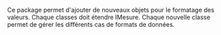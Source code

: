 Ce package permet d'ajouter de nouveaux objets pour le formatage des valeurs.
Chaque classes doit étendre IMesure.
Chaque nouvelle classe permet de gérer les différents cas de formats de données.
